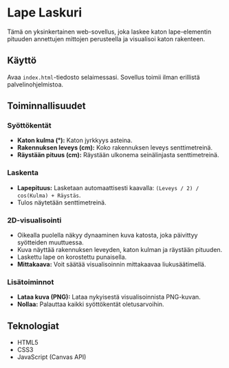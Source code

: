 # Lape Laskuri

Tämä on yksinkertainen web-sovellus, joka laskee katon lape-elementin pituuden annettujen mittojen perusteella ja visualisoi katon rakenteen.

## Käyttö

Avaa `index.html`-tiedosto selaimessasi. Sovellus toimii ilman erillistä palvelinohjelmistoa.

## Toiminnallisuudet

### Syöttökentät
- **Katon kulma (°):** Katon jyrkkyys asteina.
- **Rakennuksen leveys (cm):** Koko rakennuksen leveys senttimetreinä.
- **Räystään pituus (cm):** Räystään ulkonema seinälinjasta senttimetreinä.

### Laskenta
- **Lapepituus:** Lasketaan automaattisesti kaavalla: `(Leveys / 2) / cos(Kulma) + Räystäs`.
- Tulos näytetään senttimetreinä.

### 2D-visualisointi
- Oikealla puolella näkyy dynaaminen kuva katosta, joka päivittyy syötteiden muuttuessa.
- Kuva näyttää rakennuksen leveyden, katon kulman ja räystään pituuden.
- Laskettu lape on korostettu punaisella.
- **Mittakaava:** Voit säätää visualisoinnin mittakaavaa liukusäätimellä.

### Lisätoiminnot
- **Lataa kuva (PNG):** Lataa nykyisestä visualisoinnista PNG-kuvan.
- **Nollaa:** Palauttaa kaikki syöttökentät oletusarvoihin.

## Teknologiat
- HTML5
- CSS3
- JavaScript (Canvas API)

